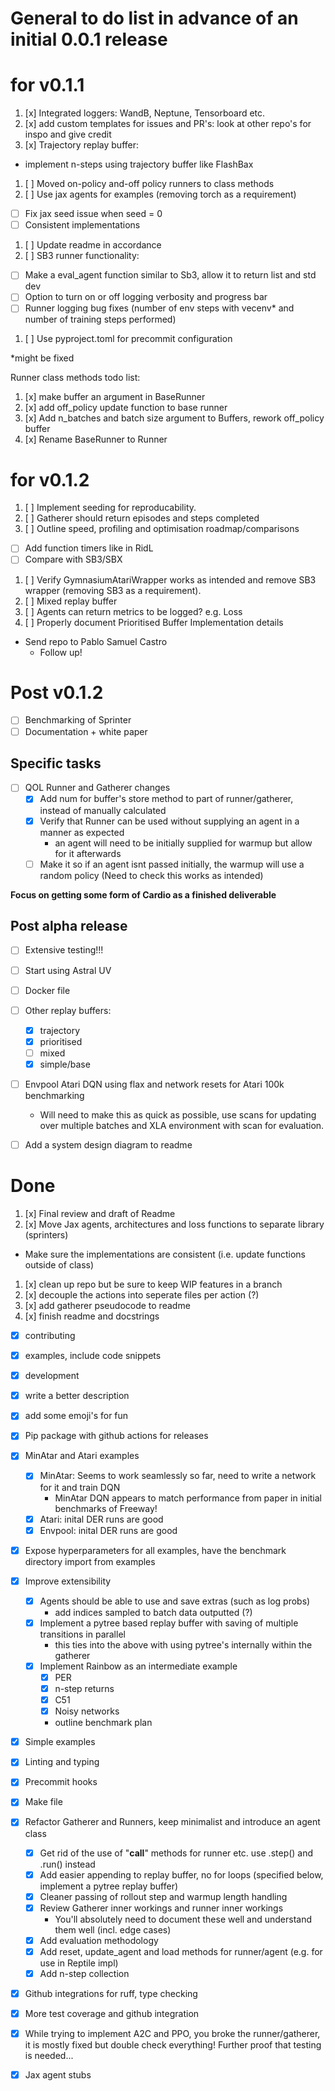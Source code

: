 # General to do list in advance of an initial 0.0.1 release

# for v0.1.1
1. [x] Integrated loggers: WandB, Neptune, Tensorboard etc.
1. [x] add custom templates for issues and PR's: look at other repo's for inspo and give credit
1. [x] Trajectory replay buffer:
* implement n-steps using trajectory buffer like FlashBax
1. [ ] Moved on-policy and-off policy runners to class methods
1. [ ] Use jax agents for examples (removing torch as a requirement)
  * [ ] Fix jax seed issue when seed = 0
  * [ ] Consistent implementations
1. [ ] Update readme in accordance
1. [ ] SB3 runner functionality:
  * [ ] Make a eval_agent function similar to Sb3, allow it to return list and std dev
  * [ ] Option to turn on or off logging verbosity and progress bar
  * [ ] Runner logging bug fixes (number of env steps with vecenv* and number of training steps performed)
1. [ ] Use pyproject.toml for precommit configuration

*might be fixed

Runner class methods todo list:
1. [x] make buffer an argument in BaseRunner
1. [x] add off_policy update function to base runner
1. [x] Add n_batches and batch size argument to Buffers, rework off_policy buffer
1. [x] Rename BaseRunner to Runner

# for v0.1.2
1. [ ] Implement seeding for reproducability.
1. [ ] Gatherer should return episodes and steps completed
1. [ ] Outline speed, profiling and optimisation roadmap/comparisons
  * [ ] Add function timers like in RidL
  * [ ] Compare with SB3/SBX
1. [ ] Verify GymnasiumAtariWrapper works as intended and remove SB3 wrapper (removing SB3 as a requirement).
1. [ ] Mixed replay buffer
1. [ ] Agents can return metrics to be logged? e.g. Loss
1. [ ] Properly document Prioritised Buffer Implementation details

* Send repo to Pablo Samuel Castro
  * Follow up!

# Post v0.1.2
* [ ] Benchmarking of Sprinter
* [ ] Documentation + white paper

## Specific tasks
* [ ] QOL Runner and Gatherer changes
  * [x] Add num for buffer's store method to part of runner/gatherer, instead of manually calculated
  * [x] Verify that Runner can be used without supplying an agent in a manner as expected
    * an agent will need to be initially supplied for warmup but allow for it afterwards
  * [ ] Make it so if an agent isnt passed initially, the warmup will use a random policy (Need to check this works as intended)

__Focus on getting some form of Cardio as a finished deliverable__

## Post alpha release
* [ ] Extensive testing!!!

* [ ] Start using Astral UV

* [ ] Docker file

* [ ] Other replay buffers:
  * [x] trajectory
  * [x] prioritised
  * [ ] mixed
  * [x] simple/base

* [ ] Envpool Atari DQN using flax and network resets for Atari 100k benchmarking
  * Will need to make this as quick as possible, use scans for updating over multiple batches
    and XLA environment with scan for evaluation.

* [ ] Add a system design diagram to readme

# Done
1. [x] Final review and draft of Readme
1. [x] Move Jax agents, architectures and loss functions to separate library (sprinters)
  * Make sure the implementations are consistent (i.e. update functions outside of class)

1. [x] clean up repo but be sure to keep WIP features in a branch
1. [x] decouple the actions into seperate files per action (?)
1. [x] add gatherer pseudocode to readme
1. [x] finish readme and docstrings
  * [x] contributing
  * [x] examples, include code snippets
  * [x] development
  * [x] write a better description
  * [x] add some emoji's for fun

* [x] Pip package with github actions for releases

* [x] MinAtar and Atari examples
  * [x] MinAtar: Seems to work seamlessly so far, need to write a network for it and train DQN
    * MinAtar DQN appears to match performance from paper in initial benchmarks of Freeway!
  * [x] Atari: inital DER runs are good
  * [x] Envpool: inital DER runs are good

* [x] Expose hyperparameters for all examples, have the benchmark directory import from examples

* [x] Improve extensibility
  * [x] Agents should be able to use and save extras (such as log probs)
    * add indices sampled to batch data outputted (?)
  * [x] Implement a pytree based replay buffer with saving of multiple transitions in parallel
    * this ties into the above with using pytree's internally within the gatherer
  * [x] Implement Rainbow as an intermediate example
    * [x] PER
    * [x] n-step returns
    * [x] C51
    * [x] Noisy networks
    * outline benchmark plan

* [x] Simple examples
* [x] Linting and typing
* [x] Precommit hooks
* [x] Make file
* [x] Refactor Gatherer and Runners, keep minimalist and introduce an agent class
  * [x] Get rid of the use of "__call__" methods for runner etc. use .step() and .run() instead
  * [x] Add easier appending to replay buffer, no for loops (specified below, implement a pytree replay buffer)
  * [x] Cleaner passing of rollout step and warmup length handling
  * [x] Review Gatherer inner workings and runner inner workings
    * You'll absolutely need to document these well and understand them well (incl. edge cases)
  * [x] Add evaluation methodology
  * [x] Add reset, update_agent and load methods for runner/agent (e.g. for use in Reptile impl)
  * [x] Add n-step collection

* [x] Github integrations for ruff, type checking
* [x] More test coverage and github integration

* [x] While trying to implement A2C and PPO, you broke the runner/gatherer, it is mostly fixed
      but double check everything! Further proof that testing is needed...

* [x] Jax agent stubs
